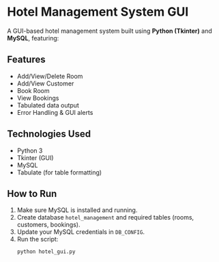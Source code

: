 # Hotel Management System GUI

A GUI-based hotel management system built using **Python (Tkinter)** and **MySQL**, featuring:

## Features
- Add/View/Delete Room
- Add/View Customer
- Book Room
- View Bookings
- Tabulated data output
- Error Handling & GUI alerts

## Technologies Used
- Python 3
- Tkinter (GUI)
- MySQL
- Tabulate (for table formatting)

## How to Run
1. Make sure MySQL is installed and running.
2. Create database `hotel_management` and required tables (rooms, customers, bookings).
3. Update your MySQL credentials in `DB_CONFIG`.
4. Run the script:
   ```bash
   python hotel_gui.py
